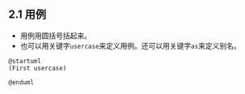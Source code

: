 ## 2.1 用例
- 用例用圆括号括起来。
- 也可以用关键字`usercase`来定义用例。还可以用关键字`as`来定义别名。

```plantuml
@startuml
(First usercase)

@enduml
```